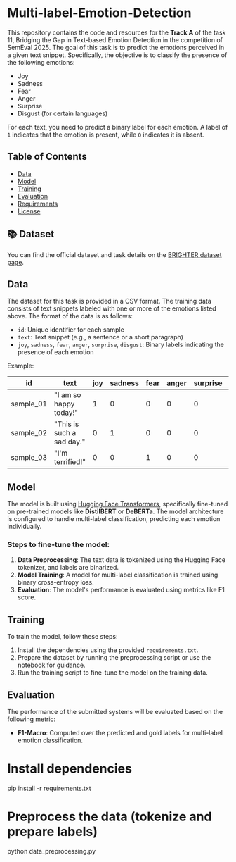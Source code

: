 # Multi-label-Emotion-Detection
<!-- 
<p align="center" style="max-width: 80%; margin: 0 auto;">
  <img src="assets/bridging_emotion.png" style="width: 100%; height: auto;" />
    <h1 align="center"> </h1>
</p>

 -->

This repository contains the code and resources for the **Track A** of the task 11, Bridging the Gap in Text-based  Emotion Detection in the competition of SemEval 2025. The goal of this task is to predict the emotions perceived in a given text snippet. Specifically, the objective is to classify the presence of the following emotions:

- Joy
- Sadness
- Fear
- Anger
- Surprise
- Disgust (for certain languages)

For each text, you need to predict a binary label for each emotion. A label of `1` indicates that the emotion is present, while `0` indicates it is absent.

## Table of Contents

- [Data](#data)
- [Model](#model)
- [Training](#training)
- [Evaluation](#evaluation)
- [Requirements](#requirements)
- [License](#license)

## 📚 Dataset

You can find the official dataset and task details on the [BRIGHTER dataset page](https://brighter-dataset.github.io/).

## Data

The dataset for this task is provided in a CSV format. The training data consists of text snippets labeled with one or more of the emotions listed above. The format of the data is as follows:

- `id`: Unique identifier for each sample
- `text`: Text snippet (e.g., a sentence or a short paragraph)
- `joy`, `sadness`, `fear`, `anger`, `surprise`, `disgust`: Binary labels indicating the presence of each emotion

Example:

| id      | text                          | joy | sadness | fear | anger | surprise | disgust |
|---------|-------------------------------|-----|---------|------|-------|----------|---------|
| sample_01 | "I am so happy today!"         | 1   | 0       | 0    | 0     | 0        | 0       |
| sample_02 | "This is such a sad day."      | 0   | 1       | 0    | 0     | 0        | 0       |
| sample_03 | "I'm terrified!"               | 0   | 0       | 1    | 0     | 0        | 0       |

## Model

The model is built using [Hugging Face Transformers](https://huggingface.co/transformers/), specifically fine-tuned on pre-trained models like **DistilBERT** or **DeBERTa**. The model architecture is configured to handle multi-label classification, predicting each emotion individually.

### Steps to fine-tune the model:

1. **Data Preprocessing**: The text data is tokenized using the Hugging Face tokenizer, and labels are binarized.
2. **Model Training**: A model for multi-label classification is trained using binary cross-entropy loss.
3. **Evaluation**: The model's performance is evaluated using metrics like F1 score.

## Training

To train the model, follow these steps:

1. Install the dependencies using the provided `requirements.txt`.
2. Prepare the dataset by running the preprocessing script or use the notebook for guidance.
3. Run the training script to fine-tune the model on the training data.
   
##  Evaluation

The performance of the submitted systems will be evaluated based on the following metric:

- **F1-Macro**: Computed over the predicted and gold labels for multi-label emotion classification.
# Install dependencies
pip install -r requirements.txt

# Preprocess the data (tokenize and prepare labels)
python data_preprocessing.py
